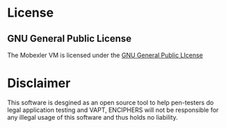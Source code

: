 # License

## GNU General Public License

The Mobexler VM is licensed under the [GNU General Public LIcense](https://www.gnu.org/licenses/gpl-3.0.en.html)

# Disclaimer

This software is desgined as an open source tool to help pen-testers do legal application
testing and VAPT, ENCIPHERS will not be responsible for any illegal usage of
this software and thus holds no liability.

